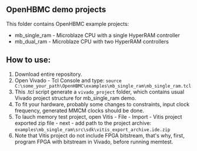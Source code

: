 ## OpenHBMC demo projects

This folder contains OpenHBMC example projects:

- mb_single_ram - Microblaze CPU with a single HyperRAM controller
- mb_dual_ram - Microblaze CPU with two HyperRAM controllers

## How to use:
1. Download entire repository.
2. Open Vivado - Tcl Console and type: `source  C:\some_your_path\OpenHBMC\examples\mb_single_ram\mb_single_ram.tcl`
3. This .tcl script generate a `vivado_project` folder, which contains usual Vivado project structure for mb_single_ram demo.
4. To fit your hardware, probably some changes to constraints, input clock frequency, generated MMCM clocks should be done.
5. To lauch memory test project, open Vitis - File - Import - Vitis project exported zip file - next - add path to the project archive: `examples\mb_single_ram\src\sdk\vitis_export_archive.ide.zip`
6. Note that Vitis project do not include FPGA bitstream, that's why, first, program FPGA with bitstream in Vivado, before running memtest.



